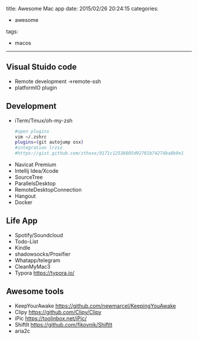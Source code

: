 title: Awesome Mac app
date: 2015/02/26 20:24:15
categories:
 - awesome

tags:
 - macos

---

## Visual Stuido code 

* Remote development ->remote-ssh
* platformIO plugin

## Development

 * iTerm/Tmux/oh-my-zsh
   ```bash
   #open plugins	
   vim ~/.zshrc
   plugins=(git autojump osx)
   #integration lrzsz
   #https://gist.github.com/zthxxx/9171c12538605d92781b74274ba8b9e1
   ```
 * Navicat Premium
 * Intellij Idea/Xcode
 * SourceTree
 * ParallelsDesktop
 * RemoteDesktopConnection
 * Hangout
 * Docker

## Life App
 * Spotify/Soundcloud
 * Todo-List
 * Kindle
 * shadowsocks/Proxifier
 * Whatapp/telegram
 * CleanMyMac3
 * Typora https://typora.io/

## Awesome tools
 * KeepYourAwake https://github.com/newmarcel/KeepingYouAwake
 * Clipy https://github.com/Clipy/Clipy
 * iPic https://toolinbox.net/iPic/
 * ShiftIt https://github.com/fikovnik/ShiftIt
 * aria2c












